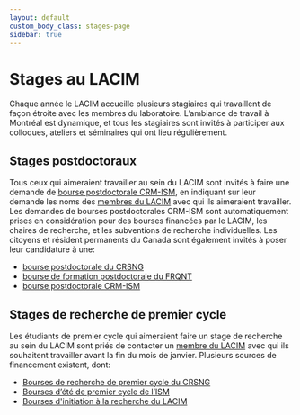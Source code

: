 ```yaml
---
layout: default
custom_body_class: stages-page
sidebar: true
---
```


# Stages au LACIM

Chaque année le LACIM accueille plusieurs stagiaires qui travaillent de façon
étroite avec les membres du laboratoire. L’ambiance de travail à Montréal est
dynamique, et tous les stagiaires sont invités à participer aux colloques,
ateliers et séminaires qui ont lieu régulièrement.


## Stages postdoctoraux

Tous ceux qui aimeraient travailler au sein du LACIM sont invités à faire une demande de
[bourse postdoctorale CRM-ISM](https://www.crmath.ca/bourses-et-sejours/bourses-postdoctorales-crm-ism/),
en indiquant sur leur demande les noms des [membres du LACIM](/fr/membres.html)
avec qui ils aimeraient travailler. Les demandes de bourses postdoctorales
CRM-ISM sont automatiquement prises en considération pour des bourses financées
par le LACIM, les chaires de recherche, et les subventions de recherche
individuelles.
Les citoyens et résident permanents du Canada sont également invités à poser
leur candidature à une:

- [bourse postdoctorale du CRSNG](http://www.nserc-crsng.gc.ca/Students-Etudiants/PD-NP/index_fra.asp)
- [bourse de formation postdoctorale du FRQNT](https://frq.gouv.qc.ca/programme/bourse-de-formation-postdoctorale/)
- [bourse postdoctorale CRM-ISM](https://www.crmath.ca/bourses-et-sejours/bourses-postdoctorales-crm-ism/)


## Stages de recherche de premier cycle

Les étudiants de premier cycle qui aimeraient faire un stage de recherche au
sein du LACIM sont priés de contacter un [membre du LACIM](/fr/membres.html) avec
qui ils souhaitent travailler avant la fin du mois de janvier. Plusieurs
sources de financement existent, dont:

- [Bourses de recherche de premier cycle du CRSNG](https://www.nserc-crsng.gc.ca/Students-Etudiants/UG-PC/USRA-BRPC_fra.asp)
- [Bourses d’été de premier cycle de l’ISM](https://ism.uqam.ca/accueil/bourses/#4)
- [Bourses d'initiation à la recherche du LACIM](/fr/bourses_d_ete/index.html)


<!--
## Bourses relève CIRGET-LACIM

Le [CIRGET]() et le [LACIM]()
ont le plaisir d’annoncer l’ouverture du concours de
**Bourse à la formation de la relève en mathématiques fondamentales**.
Cette bourse est destinée aux étudiantes et étudiants de niveau collégial
voulant s’inscrire à la concentration en mathématiques du baccalauréat en
mathématiques de l’UQAM ([programme 7721](https://etudier.uqam.ca/programme?code=7721)).

Cette bourse de mérite, qui est offerte à un nombre limité* d’étudiant.e.s
admis au programme 7721, est d’une valeur de 2 000 $. La bourse est également
accompagnée d’une offre de mentorat professionnel et en recherche par un membre
régulier du CIRGET ou du LACIM (professeur en mathématiques fondamentales du
Département de mathématiques de l’UQAM). *\*Le nombre de bourses offertes chaque
année dépend des fonds disponibles.*

Conditions d’admissibilité :

- Être titulaire ou en voie d’obtenir un diplôme d’études collégiales (DEC) approprié ou d’un diplôme québécois équivalent et avoir une cote R > 29 ;
- Être admis au [programme 7721 (baccalauréat en mathématiques, concentration en mathématiques)](https://etudier.uqam.ca/programme?code=7721) avant le 7 avril 2024 ;
- Envoyer un courriel à la direction du CIRGET [cirget@uqam.ca](mailto:cirget@uqam.ca) ou du LACIM [lacim@uqam.ca](mailto:lacim@uqam.ca) avant le 7 avril 2024, en mentionnant votre souhait de vous prévaloir de cette bourse et en confirmant votre admission au programme 7721 ;
- S’incrire au programme 7721 avant le 21 avril 2024.

Pour toute question concernant cette bourse ou le programme 7721 et la
procédure d’inscription, veuillez s.v.p. contacter [Frédéric
Rochon](mailto:rochon.frederic@uqam.ca), co-directeur des études de premier
cycle en mathématiques à l’UQÀM.
-->

<!--
## Stage de recherche pré-universitaire

Les étudiantes et les étudiants ayant fait une demande pour entreprendre un
baccalauréat en mathématiques à l’UQAM pourraient bénéficier d’une bourse de
500$ afin d’effectuer un stage d’une semaine durant l’été qui précède le début
de leurs études à l’UQAM. La bourse sera déduite des frais d’inscription qui
sont généralement réglés fin août ou début septembre.

Les étudiants intéressés doivent remplir ce formulaire:  https://forms.office.com/r/cmdKYt9hn1 

Les dossiers remis au moment de l’inscription à l’UQAM serviront à sélectionner
les futurs boursiers (parmi les étudiants ayant complété le formulaire
ci-haut).
-->
